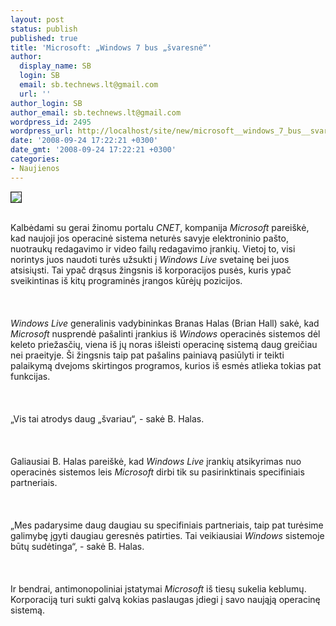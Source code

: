 ```yaml
---
layout: post
status: publish
published: true
title: 'Microsoft: „Windows 7 bus „švaresnė“'
author:
  display_name: SB
  login: SB
  email: sb.technews.lt@gmail.com
  url: ''
author_login: SB
author_email: sb.technews.lt@gmail.com
wordpress_id: 2495
wordpress_url: http://localhost/site/new/microsoft__windows_7_bus__svaresne_/
date: '2008-09-24 17:22:21 +0300'
date_gmt: '2008-09-24 17:22:21 +0300'
categories:
- Naujienos
---
```

<div class="imgright"><img src="http://tbn0.google.com/images?q=tbn:xA7bZjQuqk2ACM:http://en.onsoftware.com/wp-content/uploads/2008/05/windows-7-logo.jpg" border="1"></div>
<p><br>Kalbėdami su gerai žinomu portalu <i>CNET</i>, kompanija <i>Microsoft</i> pareiškė, kad naujoji jos operacinė sistema neturės savyje elektroninio pašto, nuotraukų redagavimo ir video failų redagavimo įrankių. Vietoj to, visi norintys juos naudoti turės užsukti į <i>Windows Live</i> svetainę bei juos atsisiųsti. Tai ypač drąsus žingsnis iš korporacijos pusės, kuris ypač sveikintinas iš kitų programinės įrangos kūrėjų pozicijos.<br />
<br><br />
<br><i>Windows Live</i> generalinis vadybininkas Branas Halas (Brian Hall) sakė, kad <i>Microsoft</i> nusprendė pašalinti įrankius iš <i>Windows</i> operacinės sistemos dėl keleto priežasčių, viena iš jų noras išleisti operacinę sistemą daug greičiau nei praeityje. Ši žingsnis taip pat pašalins painiavą pasiūlyti ir teikti palaikymą dvejoms skirtingos programos, kurios iš esmės atlieka tokias pat funkcijas.<br />
<br><br />
<br>„Vis tai atrodys daug „švariau“, - sakė B. Halas.<br />
<br><br />
<br>Galiausiai B. Halas pareiškė, kad <i>Windows Live</i> įrankių atsikyrimas nuo operacinės sistemos leis <i>Microsoft</i> dirbi tik su pasirinktinais specifiniais partneriais.<br />
<br><br />
<br>„Mes padarysime daug daugiau su specifiniais partneriais, taip pat turėsime galimybę įgyti daugiau geresnės patirties. Tai veikiausiai <i>Windows</i> sistemoje būtų sudėtinga“, - sakė B. Halas.<br />
<br><br />
<br>Ir bendrai, antimonopoliniai įstatymai <i>Microsoft</i> iš tiesų sukelia keblumų. Korporaciją turi sukti galvą kokias paslaugas įdiegi į savo naująją operacinę sistemą.<br />
<br><br />
<br><br />
<br></p>
